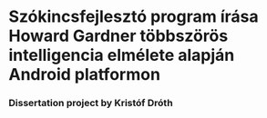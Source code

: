 # Szókincsfejlesztó program írása Howard Gardner többszörös intelligencia elmélete alapján Android platformon

### Dissertation project by Kristóf Dróth

